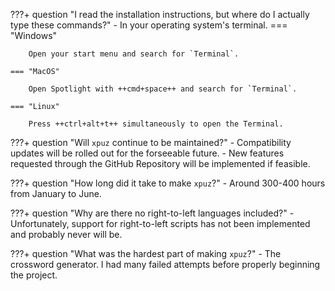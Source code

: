 ???+ question "I read the installation instructions, but where do I actually type these commands?"
    - In your operating system's terminal.
    === "Windows"

        Open your start menu and search for `Terminal`.
    
    === "MacOS"

        Open Spotlight with ++cmd+space++ and search for `Terminal`.
    
    === "Linux"

        Press ++ctrl+alt+t++ simultaneously to open the Terminal.

???+ question "Will `xpuz` continue to be maintained?"
    - Compatibility updates will be rolled out for the forseeable future.
    - New features requested through the GitHub Repository will be implemented if feasible.

???+ question "How long did it take to make `xpuz`?"
    - Around 300-400 hours from January to June.

???+ question "Why are there no right-to-left languages included?"
    - Unfortunately, support for right-to-left scripts has not been implemented and probably never will be.

???+ question "What was the hardest part of making `xpuz`?"
    - The crossword generator. I had many failed attempts before properly beginning the project.
